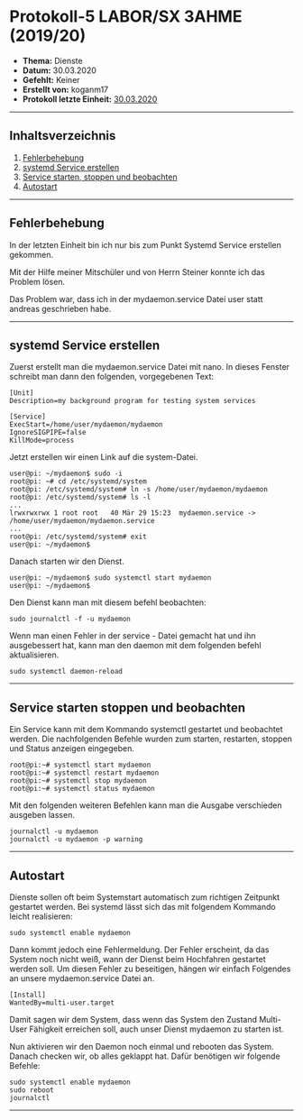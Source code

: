 # Protokoll-5 LABOR/SX 3AHME (2019/20)

* **Thema:** Dienste
* **Datum:** 30.03.2020
* **Gefehlt:** Keiner
* **Erstellt von:** koganm17
* **Protokoll letzte Einheit:** [30.03.2020](https://github.com/HTLMechatronics/m17-3ahme-la1-sx/blob/koganm17/Protokolle/Protokoll-4_koganm17_2020-03-30.md)

----------------------------------------------------------------------------------------------

## Inhaltsverzeichnis
1) [Fehlerbehebung](#fehlerbehebung)
1) [systemd Service erstellen](#systemd-service-erstellen)
1) [Service starten, stoppen und beobachten](#service-starten-stoppen-und-beobachten)
1) [Autostart](#autostart)  
         
----------------------------------------------------------------------------------------------

## Fehlerbehebung

In der letzten Einheit bin ich nur bis zum Punkt Systemd Service erstellen gekommen.  

Mit der Hilfe meiner Mitschüler und von Herrn Steiner konnte ich das Problem lösen. 

Das Problem war, dass ich in der mydaemon.service Datei user statt andreas geschrieben habe. 


----------------------------------------------------------------------------------------------
## systemd Service erstellen

Zuerst erstellt man die mydaemon.service Datei mit nano. In dieses Fenster schreibt man dann den folgenden, vorgegebenen Text:
```
[Unit]
Description=my background program for testing system services

[Service]
ExecStart=/home/user/mydaemon/mydaemon
IgnoreSIGPIPE=false
KillMode=process
```
Jetzt erstellen wir einen Link auf die system-Datei.
```
user@pi: ~/mydaemon$ sudo -i
root@pi: ~# cd /etc/systemd/system
root@pi: /etc/systemd/system# ln -s /home/user/mydaemon/mydaemon
root@pi: /etc/systemd/system# ls -l
...
lrwxrwxrwx 1 root root   40 Mär 29 15:23  mydaemon.service -> /home/user/mydaemon/mydaemon.service
...
root@pi: /etc/systemd/system# exit
user@pi: ~/mydaemon$ 
```
Danach starten wir den Dienst.
```
user@pi: ~/mydaemon$ sudo systemctl start mydaemon
user@pi: ~/mydaemon$
```
Den Dienst kann man mit diesem befehl beobachten:
```
sudo journalctl -f -u mydaemon
```
Wenn man einen Fehler in der service - Datei gemacht hat und ihn ausgebessert hat, kann man den daemon mit dem folgenden befehl aktualisieren.
```
sudo systemctl daemon-reload 
```

----------------------------------------------------------------------------------------------

## Service starten stoppen und beobachten
Ein Service kann mit dem Kommando systemctl gestartet und beobachtet werden.
Die nachfolgenden Befehle wurden zum starten, restarten, stoppen und Status anzeigen eingegeben.
```
root@pi:~# systemctl start mydaemon
root@pi:~# systemctl restart mydaemon
root@pi:~# systemctl stop mydaemon
root@pi:~# systemctl status mydaemon
```
 Mit den folgenden weiteren Befehlen kann man die Ausgabe verschieden ausgeben lassen. 
 ```
 journalctl -u mydaemon
 journalctl -u mydaemon -p warning
 ```
----------------------------------------------------------------------------------------------

## Autostart
Dienste sollen oft beim Systemstart automatisch zum richtigen Zeitpunkt gestartet werden. Bei systemd lässt sich das mit folgendem Kommando leicht realisieren:
```
sudo systemctl enable mydaemon
```
Dann kommt jedoch eine Fehlermeldung.
Der Fehler erscheint, da das System noch nicht weiß, wann der Dienst beim Hochfahren gestartet werden soll. Um diesen Fehler zu beseitigen, hängen wir einfach Folgendes an unsere mydaemon.service Datei an.
```
[Install]
WantedBy=multi-user.target
```
Damit sagen wir dem System, dass wenn das System den Zustand Multi-User Fähigkeit erreichen soll, auch unser Dienst mydaemon zu starten ist.

Nun aktivieren wir den Daemon noch einmal und rebooten das System. Danach checken wir, ob alles geklappt hat. Dafür benötigen wir folgende Befehle:
```
sudo systemctl enable mydaemon
sudo reboot
journalctl
```

----------------------------------------------------------------------------------------------
